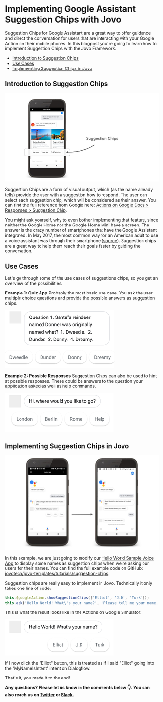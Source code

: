 # Implementing Google Assistant Suggestion Chips with Jovo

Suggestion Chips for Google Assistant are a great way to offer guidance and direct the conversation for users that are interacting with your Google Action on their mobile phones. In this blogpost you're going to learn how to implement Suggestion Chips with the Jovo Framework.

- [Introduction to Suggestion Chips](#introduction-to-suggestion-chips)
- [Use Cases](#use-cases)
- [Implementing Suggestion Chips in Jovo](#implementing-suggestion-chips-in-jovo)

## Introduction to Suggestion Chips

![](./img/suggestion-chips-actions-on-google.jpg)

Suggestion Chips are a form of visual output, which (as the name already tells) provide the user with a suggestion how to respond. The user can select each suggestion chip, which will be considered as their answer. You can find the full reference from Google here: [Actions on Google Docs > Responses > Suggestion Chip](https://developers.google.com/actions/assistant/responses#suggestion_chip).

You might ask yourself, why to even bother implementing that feature, since neither the Google Home nor the Google Home Mini have a screen. The answer is the crazy number of smartphones that have the Google Assistant integrated. In May 2017, the most common way for an American adult to use a voice assistant was through their smartphone ([source](http://www.pewresearch.org/fact-tank/2017/12/12/nearly-half-of-americans-use-digital-voice-assistants-mostly-on-their-smartphones/)). Suggestion chips are a great way to help them reach their goals faster by guiding the conversation.

## Use Cases

Let's go through some of the use cases of suggestions chips, so you get an overview of the possibilities.

**Example 1: Quiz App** Probably the most basic use case. You ask the user multiple choice questions and provide the possible answers as suggestion chips.

![](./img/chip_03-1.png)

**Example 2: Possible Responses** Suggestion Chips can also be used to hint at possible responses. These could be answers to the question your application asked as well as help commands. 

![](./img/chip_02-1.png)

## Implementing Suggestion Chips in Jovo

![](./img/suggestion-chips-jovo-1024x630.jpg)

In this example, we are just going to modify our [Hello World Sample Voice App](https://github.com/jovotech/jovo-sample-voice-app-nodejs) to display some names as suggestion chips when we're asking our users for their names. You can find the full example code on GitHub: [jovotech/jovo-templates/tutorials/suggestion-chips](https://github.com/jovotech/jovo-templates/tree/master/tutorials/suggestion-chips).

Suggestion chips are really easy to implement in Jovo. Technically it only takes one line of code:

```javascript
this.$googleAction.showSuggestionChips(['Elliot', 'J.D', 'Turk']);
this.ask('Hello World! What\'s your name?', 'Please tell me your name.');
```

This is what the result looks like in the Actions on Google Simulator:

![](./img/chip_01-1.png)

If I now click the "Elliot" button, this is treated as if I said "Elliot" going into the 'MyNameIsIntent' intent on Dialogflow.

That's it, you made it to the end!

**Any questions? Please let us know in the comments below 👇. You can also reach us on [Twitter](https://twitter.com/jovotech) or [Slack](https://www.jovo.tech/slack).**

<!--[metadata]: { "description": "Learn how to add suggestion chips to your Google Action", "author": "kaan-kilic", "tags": "Google Assistant", "og-image": "https://www.jovo.tech/blog/wp-content/uploads/2018/04/suggestion-chips.jpg" }-->
